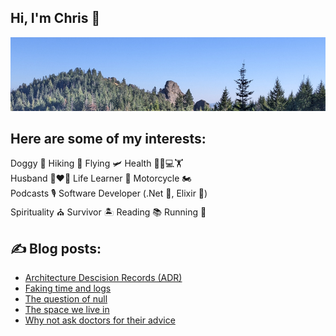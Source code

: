 ## Hi, I'm Chris :wave:

[![Wilderness scene](https://raw.githubusercontent.com/ciwchris/ciwchris/main/GitHubBanner.jpg)](https://christopherlopes.com)

## Here are some of my interests:

Doggy 🐶 Hiking 🥾 Flying 🛩️ Health 🥕👨💻🏋️  
Husband 👩❤️👨 Life Learner 📝 Motorcycle 🏍️  
Podcasts 🎙️ Software Developer (.Net 💼, Elixir 💜)  
Spirituality ⛪ Survivor 🏝️ Reading 📚 Running 🏃

## :writing_hand: Blog posts:

<!-- BLOG-POST-LIST:START -->
- [Architecture Descision Records &lpar;ADR&rpar;](https://blog.christopherlopes.com/posts/2024-04-08-architecture-decision-records/)
- [Faking time and logs](https://blog.christopherlopes.com/posts/2024-03-11-faking-time-and-logs/)
- [The question of null](https://blog.christopherlopes.com/posts/2023-11-29-the-question-of-null/)
- [The space we live in](https://blog.christopherlopes.com/posts/2023-09-17-the-space-we-live-in/)
- [Why not ask doctors for their advice](https://blog.christopherlopes.com/posts/2023-08-30-why-not-to-ask-doctors-for-their-advice/)
<!-- BLOG-POST-LIST:END -->

<!--
**ciwchris/ciwchris** is a ✨ _special_ ✨ repository because its `README.md` (this file) appears on your GitHub profile.

Here are some ideas to get you started:

- 🔭 I’m currently working on ...
- 🌱 I’m currently learning ...
- 👯 I’m looking to collaborate on ...
- 🤔 I’m looking for help with ...
- 💬 Ask me about ...
- 📫 How to reach me: ...
- 😄 Pronouns: ...
- ⚡ Fun fact: ...
-->
